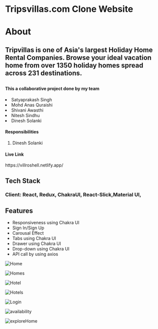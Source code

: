 # Tripsvillas.com Clone Website

<h1 align="centre">About</h1>
<h2>Tripvillas is one of Asia's largest Holiday Home Rental Companies. Browse your ideal vacation home from over 1350 holiday homes spread across 231 destinations.<h2/>

<h4>This a collaborative project done by my team</h4>

<li>Satyaprakash Singh</li>
<li>Mohd Anas Quraishi</li>
<li>Shivani Awasthi</li>
<li>Nitesh Sindhu</li>
<li>Dinesh Solanki</li>

</ul>

<h4>Responsibilities</h4>
<ol>
<li>Dinesh Solanki</li>
</ol>


<div><h4>Live Link</h4>
<a src="https://villroshell.netlify.app/"></a>
</div>
https://villroshell.netlify.app/

<h2>Tech Stack</h2>

<h3>Client: React, Redux, ChakraUI, React-Slick,Material UI,</h3>

<h2>Features</h2>
<ul>
<li> Responsiveness using Chakra UI</li>
   
   <li>Sign In/Sign Up</li> 
    <li>Carousal Effect
    <li>Tabs using Chakra UI</li> 
    <li>Drawer using Chakra UI</li> 
    <li> Drop-down using Chakra UI</li>
     <li>API call by using axios</li>
    </ul>
    
    
![Home](https://user-images.githubusercontent.com/105920688/208399602-b66ab7eb-724c-4f1e-85e1-8bdc406de125.png)    
  
![Homes](https://user-images.githubusercontent.com/105920688/208399538-281159bf-1075-4743-901d-2dcf112689f0.png)

![Hotel](https://user-images.githubusercontent.com/105920688/208399555-19321582-83fb-4a16-8e4f-f3e68d048464.png)

![Hotels](https://user-images.githubusercontent.com/105920688/208399561-714f595f-2b60-4f57-b421-eb406af412f3.png)

![Login](https://user-images.githubusercontent.com/105920688/208399572-49956810-6f18-4ac9-9726-30e694ca5124.png)

![availability](https://user-images.githubusercontent.com/105920688/208399573-464ad841-4b80-4612-87f4-1db5df15fab5.png)

![exploreHome](https://user-images.githubusercontent.com/105920688/208399583-0a129491-2220-4679-8012-a6b6cac64ef1.png)

  
    
   
 
   

